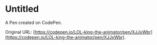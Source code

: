 # Untitled

A Pen created on CodePen.

Original URL: [https://codepen.io/LOL-king-the-animator/pen/XJJxWbr](https://codepen.io/LOL-king-the-animator/pen/XJJxWbr).

